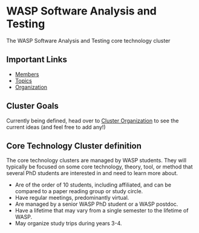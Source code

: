 # WASP Software Analysis and Testing

The WASP Software Analysis and Testing core technology cluster

Important Links
--------------

+ [Members](https://github.com/WASP-SAT/WASP-SAT/wiki/Members)
+ [Topics](https://github.com/WASP-SAT/WASP-SAT/wiki/Topics)
+ [Organization](https://github.com/WASP-SAT/WASP-SAT/wiki/Cluster-Organization)

Cluster Goals
---------------
Currently being defined, head over to [Cluster Organization](https://github.com/WASP-SAT/WASP-SAT/wiki/Cluster-Organization) to see the current ideas (and feel free to add any!)

Core Technology Cluster definition
------------------------
The core technology clusters are managed by WASP students.
They will typically be focused on some core technology, theory, tool, or method
that several PhD students are interested in and need to learn more about.

 + Are of the order of 10 students, including affiliated, and can be compared to a paper reading group or study circle.
 +  Have regular meetings, predominantly virtual.
 + Are managed by a senior WASP PhD student or a WASP postdoc.
 +  Have a lifetime that may vary from a single semester to the lifetime of WASP.
 + May organize study trips during years 3-4.
